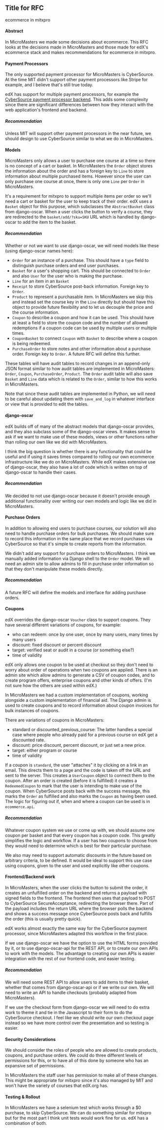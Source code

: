 ## Title for RFC
ecommerce in mitxpro


#### Abstract

In MicroMasters we made some decisions about ecommerce. This RFC looks
at the decisions made in MicroMasters and those made for edX's ecommerce
stack and makes recommendations for ecommerce in mitxpro.

#### Payment Processors

The only supported payment processor for MicroMasters is CyberSource.
At the time MIT didn't support other payment processors
like Stripe for example, and I believe that's still true today.

edX has support for multiple payment processors, for example 
the [CyberSource payment processor backend](https://github.com/edx/ecommerce/blob/master/ecommerce/extensions/payment/processors/cybersource.py#L369).
This adds some complexity since there are significant differences
between how they interact with the web application's frontend and backend.

##### Recommendation

Unless MIT will support other payment processors in the near future, we should
design to use CyberSource similar to what we do in MicroMasters.

#### Models

MicroMasters only allows a user to purchase one course at a time so there
is no concept of a cart or basket. In MicroMasters the `Order` object stores
the information about the order and has a foreign key to `Line` to store
information about multiple purchased items. However since the user can only purchase one course at
once, there is only one `Line` per `Order` in MicroMasters.

It's a requirement for mitxpro to support multiple items per order so we'll need a cart or basket
for the user to keep track of their order. edX uses a `Basket` object for this purpose, which subclasses
the `AbstractBasket` class from django-oscar. When a user clicks the button to verify a course, they
are redirected to the `basket/add/?sku=SKU` URL which is handled by django-oscar to add the
item to the basket.

##### Recommendation

Whether or not we want to use django-oscar, we will need models like these (using django-oscar names here):
 - `Order` for an instance of a purchase. This should have a `type` field to distinguish purchase orders
 and end user purchases.
 - `Basket` for a user's shopping cart. This should be connected to `Order` and also `User` for
 the user who is making the purchase.
 - `Line` for an item in an `Basket`
 - `Receipt` to store CyberSource post-back information. Foreign key to `Order`.
 - `Product` to represent a purchasable item. In MicroMasters we skip this and 
 instead set the course key in the `Line` directly but should have this object
 to provide future flexibility and to let us decouple the price and the course information.
 - `Coupon` to describe a coupon and how it can be used. This should have at least a field to store the coupon code
and the number of allowed redemptions if a coupon code can be used by multiple users or multiple times.
 - `CouponBasket` to connect `Coupon` with `Basket` to describe where a coupon is being redeemed.
 - `PurchaseOrder` to store notes and other information about a purchase order. Foreign key to `Order`.
A future RFC will define this further.

These tables will have audit tables to record changes in an append-only JSON format similar to
how audit tables are implemented in MicroMasters: `Order`, `Coupon`, `PurchaseOrder`, `Product`. The
`Order` audit table will also save `Basket` and `Line` data which is related to the `Order`, similar to how this works in MicroMasters.

Note that since these audit tables are implemented in Python, we will need to be careful about updating them
with `save_and_log` in whatever interface or view that is provided to edit the tables.

#### django-oscar

edX builds off of many of the abstract models that django-oscar provides, and they also subclass
some of the django-oscar views. It makes sense to ask if we want to make use of these models, views or
other functions rather than rolling our own like we did with MicroMasters.

I think the big question is whether there is any functionality that could be useful and if using it saves times compared
to rolling our own ecommerce infrastructure like we do on MicroMasters. While edX makes extensive use of django-oscar,
they also have a lot of code which is written on top of django-oscar to handle their cases.

##### Recommendation

We decided to not use django-oscar because it doesn't provide enough additional functionality
over writing our own models and logic like we did in MicroMasters.

#### Purchase Orders

In addition to allowing end users to purchase courses, our solution will also
need to handle purchase orders for bulk purchases. We should make sure to record this information
in the same place that we record purchases via CyberSource so that it's simple to create reports from
the information.

We didn't add any support for purchase orders to MicroMasters. I think we manually added information
via Django shell to the `Order` model. We will need an admin site to allow admins to fill in purchase
order information so that they don't manipulate these models directly.

##### Recommendation

A future RFC will define the models and interface for adding purchase orders.

#### Coupons

edX overrides the django-oscar `Voucher` class to support coupons. They have several 
different variations of coupons, for example:

 - who can redeem: once by one user, once by many users, many times by many users
 - discount: fixed discount or percent discount
 - target: verified seat or audit in a course (or something else?)
 - time of validity

edX only allows one coupon to be used at checkout so they don't need to worry about order of operations
when two coupons are applied. There is an admin site which allow admins to generate a CSV of coupon codes,
and to create program offers, enterprise coupons and other kinds of offers. (I'm not sure how the others are used
within edX.)

In MicroMasters we had a custom implementation of coupons, working alongside a custom implementation of financial aid.
The Django admin is used to create coupons and to record information about coupon invoices for bulk instances of
coupons. 

There are variations of coupons in MicroMasters:

 - standard or discounted_previous_course: The latter handles a special case where people who already paid for
 a previous course on edX get a discounted rate.
 - discount: price discount, percent discount, or just set a new price.
 - target: either program or course
 - time of validity

If a coupon is `standard`, the user "attaches" it by clicking on a link in an email. This directs
them to a page and the code is taken off the URL and sent to the server. This creates a `UserCoupon`
object to connect them to the coupon. After an order is created (before it is fulfilled) it
creates a `RedeemedCoupon` to mark that the user is intending to make use of the coupon. When
CyberSource posts back with the success message, this marks the `Order` as fulfilled and also
marks the `Coupon` as having been used. The logic for figuring out if, when and where a coupon
can be used is in `ecommerce.api`.

##### Recommendation

Whatever coupon system we use or come up with, we should assume one coupon per basket and that
every coupon has a coupon code. This greatly simplifies the logic and workflow. If a user
has two coupons to choose from they would need to determine which is best for their particular
purchase.

We also may need to support automatic discounts in the future
based on arbitrary criteria, to be defined. It would be ideal to support this use case using
coupons, given to the user and used explicitly like other coupons.
 
#### Frontend/Backend work

In MicroMasters, when the user clicks the button to submit the order, it creates an unfulfilled order on the backend
and returns a payload with signed fields to the frontend. The frontend then uses that payload to
POST to CyberSource SecureAcceptance, redirecting the browser there. Part of the payload includes
the return URL where the browser polls the backend and shows a success message once CyberSource
posts back and fulfills the order (this is usually pretty quick).

edX works almost exactly the same way for the CyberSource payment processor, since MicroMasters
adapted this workflow in the first place.

If we use django-oscar we have the option to use the HTML forms provided by it, or to
use django-oscar-api for the REST API, or to create our own APIs to work with the models. The
advantage to creating our own APIs is easier integration with the rest of our frontend code, and
easier testing.

##### Recommendation

We will need some REST API to allow users to add items to their basket, whether that comes from
django-oscar-api or if we write our own. We will need to write an API to handle checkouts
(probably adapted from MicroMasters).

If we use the checkout form from django-oscar we will need to do extra work to theme it and
tie in the Javascript to their form to do the CyberSource checkout. I feel like we should write
our own checkout page instead so we have more control over the presentation and so testing
is easier.

#### Security Considerations

We should consider the roles of people who are allowed to create products, coupons, and purchase
orders. We could do three different levels of permissions for this, or to have all of this done
by someone who has an expansive set of permissions.

In MicroMasters the staff user has permission to make all of these changes. This might be
appropriate for mitxpro since it's also managed by MIT and won't have the variety of courses
that edX.org has.

#### Testing & Rollout

In MicroMasters we have a selenium test which works through a $0 purchase, to skip CyberSource. We
can do something similar for mitxpro but for the most part I think unit tests would work fine for us. edX
has a combination of both.
